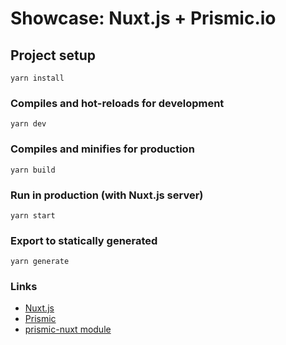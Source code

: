 # Showcase: Nuxt.js + Prismic.io

## Project setup

```
yarn install
```

### Compiles and hot-reloads for development

```
yarn dev
```

### Compiles and minifies for production

```
yarn build
```

### Run in production (with Nuxt.js server)

```
yarn start
```

### Export to statically generated

```
yarn generate
```

### Links

- [Nuxt.js](https://nuxtjs.org)
- [Prismic](https://prismic.io)
- [prismic-nuxt module](https://prismic-nuxt.js.org/)
